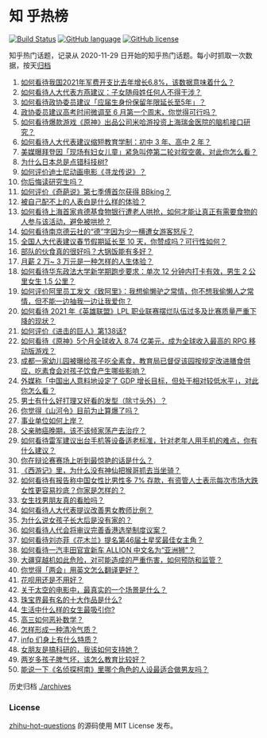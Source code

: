 # 知 乎热榜
[![Build Status](https://github.com/ToWeLong/zhihu-hot-questions/workflows/CI/badge.svg)](https://github.com/ToWeLong/zhihu-hot-questions/actions)
[![GitHub language](https://img.shields.io/badge/language-golang-orange.svg)](https://golang.org/)
[![GitHub license](https://img.shields.io/github/license/ToWeLong/zhihu-hot-questions)](https://github.com/ToWeLong/zhihu-hot-questions/blob/main/LICENSE)

知乎热门话题，记录从 2020-11-29 日开始的知乎热门话题。每小时抓取一次数据，按天[归档](./archives)

<!-- BEGIN -->

1. [如何看待我国2021年军费开支比去年增长6.8%，该数据意味着什么？](https://www.zhihu.com/question/447716140)
1. [如何看待人大代表方燕建议：子女随母姓任何人不得干涉？](https://www.zhihu.com/question/447566906)
1. [如何看待政协委员建议「应届生身份保留年限延长至5年」？](https://www.zhihu.com/question/447845568)
1. [政协委员建议高考时间微调至 6 月第一个周末，你觉得可行吗？](https://www.zhihu.com/question/447599285)
1. [如何看待爆款游戏《原神》出品公司米哈游投资上海瑞金医院的脑机接口研究？](https://www.zhihu.com/question/447650697)
1. [如何看待人大代表建议缩短教育学制：初中 3 年、高中 2 年？](https://www.zhihu.com/question/447858027)
1. [美媒曝拜登因「现场有妇女儿童」紧急叫停第二轮对叙空袭，对此你怎么看？](https://www.zhihu.com/question/447793558)
1. [为什么日本总是点错科技树?](https://www.zhihu.com/question/327279221)
1. [如何评价迪士尼动画电影《寻龙传说》？](https://www.zhihu.com/question/447497828)
1. [你后悔读研究生吗？](https://www.zhihu.com/question/28347397)
1. [如何评价《奇葩说》第七季傅首尔获得 BBking？](https://www.zhihu.com/question/447873653)
1. [被自己配不上的人表白是什么样的体验？](https://www.zhihu.com/question/28398875)
1. [如何看待上海首家肯德基食物银行遭老人哄抢，如何才能让真正有需要食物的人参与该活动，避免被哄抢？](https://www.zhihu.com/question/447677596)
1. [如何看待南京德云社的“德”字因为少一横遭女游客怒斥？](https://www.zhihu.com/question/447490432)
1. [全国人大代表建议春节假期延长至 10 天，你赞成吗？可行性如何？](https://www.zhihu.com/question/447939211)
1. [部队的伙食真的很好吗？大锅饭能有多好？](https://www.zhihu.com/question/441827814)
1. [月薪 2 万~ 3 万元是一种怎样的人生体验？](https://www.zhihu.com/question/50186945)
1. [如何看待华东政法大学新学期跑步要求：单次 12 分钟内打卡有效，男生 2 公里女生 1.5 公里？](https://www.zhihu.com/question/447170542)
1. [如何评价阿里员工发文《致阿里》：我想偷懒驴之常情，你不想我偷懒人之常情，但不能一边抽我一边让我爱你？](https://www.zhihu.com/question/447760592)
1. [如何看待 2021 年《英雄联盟》LPL 职业联赛摆烂队伍过多及比赛质量严重下降的现状？](https://www.zhihu.com/question/447627103)
1. [如何评价《进击的巨人》第138话?](https://www.zhihu.com/question/447831579)
1. [如何看待《原神》5个月全球收入 8.74 亿美元，成为全球收入最高的 RPG 移动版游戏？](https://www.zhihu.com/question/447699190)
1. [成都一家幼儿园被曝给孩子吃全素食，教育局已督促该园按规定改进膳食供应，吃素食会对孩子饮食产生哪些影响？](https://www.zhihu.com/question/447866527)
1. [外媒称「中国出人意料地设定了 GDP 增长目标，但处于相对较低水平」，对此你怎么看？](https://www.zhihu.com/question/447852733)
1. [男士有什么好打理又好看的发型（除寸头外）？](https://www.zhihu.com/question/34812534)
1. [你觉得《山河令》目前为止算爆了吗？](https://www.zhihu.com/question/446959985)
1. [事业单位如何上岸？](https://www.zhihu.com/question/345511835)
1. [父亲肺癌晚期，该不该倾家荡产去治疗？](https://www.zhihu.com/question/446433748)
1. [如何看待雷军建议出台手机等设备适老标准，针对老年人用手机的难点，你有什么建议？](https://www.zhihu.com/question/447868213)
1. [你在辩论赛赛场上听到最惊艳的话是什么？](https://www.zhihu.com/question/442060907)
1. [《西游记》里，为什么没有神仙把猴哥抓去当坐骑？](https://www.zhihu.com/question/445588906)
1. [如何看待有报告称中国女性比男性多 7% 存款，有资管人士表示每次市场大跌女性更容易抄底？你家是怎样的？](https://www.zhihu.com/question/447702845)
1. [女生找男朋友真的看脸吗？](https://www.zhihu.com/question/33267701)
1. [如何看待人大代表提议改善男女教师比例？](https://www.zhihu.com/question/447729014)
1. [为什么说女孩子长大后是没有家的？](https://www.zhihu.com/question/374264250)
1. [如何看待人代会将审议完善香港选举制度议案？](https://www.zhihu.com/question/447622625)
1. [如何看待刘亦菲《花木兰》提名第46届土星奖最佳女主角？](https://www.zhihu.com/question/447701771)
1. [如何看待一汽丰田官宣新车 ALLION 中文名为“亚洲狮”？](https://www.zhihu.com/question/447256290)
1. [大疆穿越机如此危险，对可能造成的严重伤害，如何预防和监管？](https://www.zhihu.com/question/447672235)
1. [你觉得「两会」用英文怎么翻译更好？](https://www.zhihu.com/question/447722861)
1. [花呗用还是不用好？](https://www.zhihu.com/question/443147918)
1. [关于太空的电影中，最真实的一个场景是什么？](https://www.zhihu.com/question/447577717)
1. [珠宝界最有名的十大作品是什么?](https://www.zhihu.com/question/353426720)
1. [生活中什么样的女生最吸引你?](https://www.zhihu.com/question/444452485)
1. [高三如何恶补数学？](https://www.zhihu.com/question/27285776)
1. [怎样形成一种清冷气质？](https://www.zhihu.com/question/446855234)
1. [infp 们身上有什么特质？](https://www.zhihu.com/question/446820604)
1. [女朋友是搞科研的，我该如何支持她？](https://www.zhihu.com/question/447336308)
1. [两岁多孩子脾气坏，该怎么教育比较好？](https://www.zhihu.com/question/439510795)
1. [能说一下《名侦探柯南》里哪个角色的人设最适合做男友吗？](https://www.zhihu.com/question/446449824)

<!-- END -->

历史归档 [./archives](./archives)


### License
[zhihu-hot-questions](https://github.com/towelong/zhihu-hot-questions) 的源码使用 MIT License 发布。

